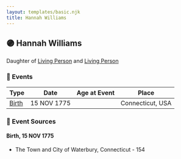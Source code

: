 ```yaml
---
layout: templates/basic.njk
title: Hannah Williams
---
```

## 🟣 Hannah Williams

Daughter of [Living Person](/people/5/55971024) and [Living Person](/people/6/62871690)

### 📆 Events

Type | Date | Age at Event | Place
------ | ------ | ------ | ------
[Birth](#event-event-2) | 15 NOV 1775 |  | Connecticut, USA

### 📰 Event Sources

#### <a id="event-event-2"></a> Birth, 15 NOV 1775
* The Town and City of Waterbury, Connecticut  - 154